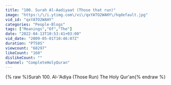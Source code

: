 ```yaml
---
title: "100. Surah Al-Aadiyaat (Those that run)"
image: "https:\/\/i.ytimg.com\/vi\/qxYATO2WAHY\/hqdefault.jpg"
vid_id: "qxYATO2WAHY"
categories: "People-Blogs"
tags: ["Meanings","Of","The"]
date: "2022-04-13T10:53:41+03:00"
vid_date: "2009-05-01T10:46:07Z"
duration: "PT58S"
viewcount: "68297"
likeCount: "160"
dislikeCount: ""
channel: "CompleteHolyQuran"
---
```

{% raw %}Surah 100. Al-'Adiya (Those Run) The Holy Qur'an{% endraw %}
